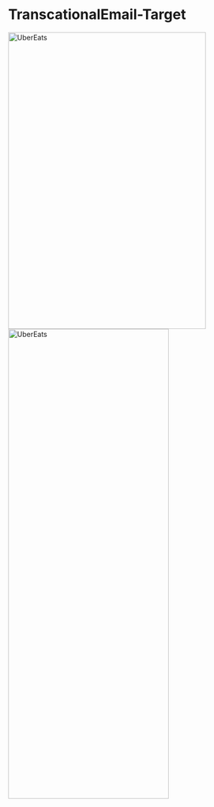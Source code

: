 # TranscationalEmail-Target

<img src="https://i.ibb.co/Qb1j3Js/target-desktop.png" alt="UberEats" title="Desktop" height="600" width="400" >
<img src="https://i.ibb.co/D5fVxH2/target-mobile.png" alt="UberEats" title="Mobile" height="950" width="325" >

